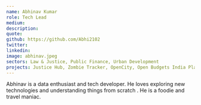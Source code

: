 ```yaml
---
name: Abhinav Kumar
role: Tech Lead
medium:
description:
quote:
github: https://github.com/Abhi2102
twitter:
linkedin:
image: abhinav.jpeg
sectors: Law & Justice, Public Finance, Urban Development
projects: Justice Hub, Zombie Tracker, OpenCity, Open Budgets India Platform - 2.0, Tracking the implementation of the POCSO Act, Budgets for Justice
---
```


Abhinav is a data enthusiast and tech developer. He loves exploring new technologies and understanding things from scratch . He is a foodie and travel maniac.